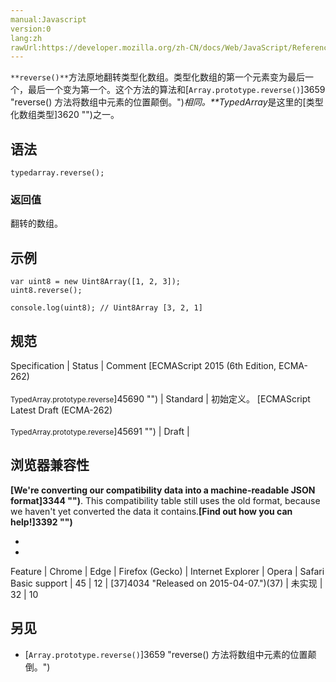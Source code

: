 ```yaml
---
manual:Javascript
version:0
lang:zh
rawUrl:https://developer.mozilla.org/zh-CN/docs/Web/JavaScript/Reference/Global_Objects/TypedArray/reverse
---
```






`**reverse()**`方法原地翻转类型化数组。类型化数组的第一个元素变为最后一个，最后一个变为第一个。这个方法的算法和[`Array.prototype.reverse()`]3659 "reverse() 方法将数组中元素的位置颠倒。")*相同。**TypedArray*是这里的[类型化数组类型]3620 "")之一。


## 语法<a name="语法"></a>

```
typedarray.reverse();
```

### 返回值<a name="返回值"></a>


翻转的数组。


## 示例<a name="示例"></a>

```
var uint8 = new Uint8Array([1, 2, 3]);
uint8.reverse();

console.log(uint8); // Uint8Array [3, 2, 1]
```

## 规范<a name="规范"></a>

Specification | Status | Comment 
[ECMAScript 2015 (6th Edition, ECMA-262)<br></br><small>TypedArray.prototype.reverse</small>]45690 "") | Standard | 初始定义。 
[ECMAScript Latest Draft (ECMA-262)<br></br><small>TypedArray.prototype.reverse</small>]45691 "") | Draft |  


## 浏览器兼容性<a name="浏览器兼容性"></a>


**[We&#39;re converting our compatibility data into a machine-readable JSON format]3344 "")**. This compatibility table still uses the old format, because we haven&#39;t yet converted the data it contains.**[Find out how you can help!]3392 "")**


* 
* 

Feature | Chrome | Edge | Firefox (Gecko) | Internet Explorer | Opera | Safari 
Basic support | 45 | 12 | [37]4034 "Released on 2015-04-07.")(37) | 未实现 | 32 | 10 





## 另见<a name="另见"></a>

* [`Array.prototype.reverse()`]3659 "reverse() 方法将数组中元素的位置颠倒。")



